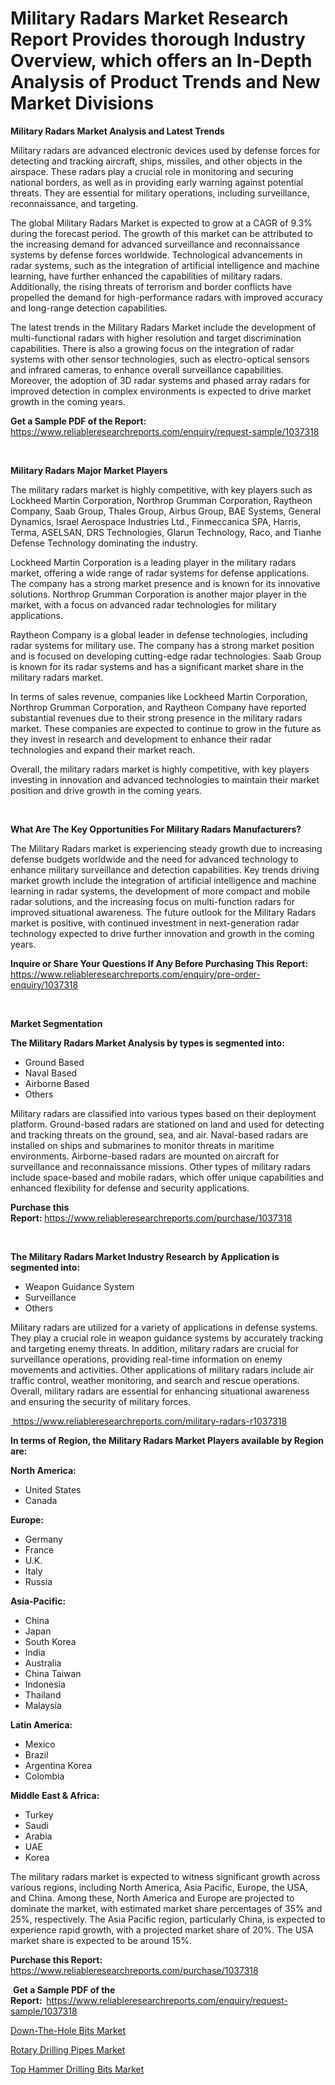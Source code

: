 <p><h1>Military Radars Market Research Report Provides thorough Industry Overview, which offers an In-Depth Analysis of Product Trends and New Market Divisions</h1></p><p><strong>Military Radars Market Analysis and Latest Trends</strong></p>
<p><p>Military radars are advanced electronic devices used by defense forces for detecting and tracking aircraft, ships, missiles, and other objects in the airspace. These radars play a crucial role in monitoring and securing national borders, as well as in providing early warning against potential threats. They are essential for military operations, including surveillance, reconnaissance, and targeting.</p><p>The global Military Radars Market is expected to grow at a CAGR of 9.3% during the forecast period. The growth of this market can be attributed to the increasing demand for advanced surveillance and reconnaissance systems by defense forces worldwide. Technological advancements in radar systems, such as the integration of artificial intelligence and machine learning, have further enhanced the capabilities of military radars. Additionally, the rising threats of terrorism and border conflicts have propelled the demand for high-performance radars with improved accuracy and long-range detection capabilities.</p><p>The latest trends in the Military Radars Market include the development of multi-functional radars with higher resolution and target discrimination capabilities. There is also a growing focus on the integration of radar systems with other sensor technologies, such as electro-optical sensors and infrared cameras, to enhance overall surveillance capabilities. Moreover, the adoption of 3D radar systems and phased array radars for improved detection in complex environments is expected to drive market growth in the coming years.</p></p>
<p><strong>Get a Sample PDF of the Report:&nbsp;</strong> <a href="https://www.reliableresearchreports.com/enquiry/request-sample/1037318">https://www.reliableresearchreports.com/enquiry/request-sample/1037318</a></p>
<p>&nbsp;</p>
<p><strong>Military Radars Major Market Players</strong></p>
<p><p>The military radars market is highly competitive, with key players such as Lockheed Martin Corporation, Northrop Grumman Corporation, Raytheon Company, Saab Group, Thales Group, Airbus Group, BAE Systems, General Dynamics, Israel Aerospace Industries Ltd., Finmeccanica SPA, Harris, Terma, ASELSAN, DRS Technologies, Glarun Technology, Raco, and Tianhe Defense Technology dominating the industry.</p><p>Lockheed Martin Corporation is a leading player in the military radars market, offering a wide range of radar systems for defense applications. The company has a strong market presence and is known for its innovative solutions. Northrop Grumman Corporation is another major player in the market, with a focus on advanced radar technologies for military applications.</p><p>Raytheon Company is a global leader in defense technologies, including radar systems for military use. The company has a strong market position and is focused on developing cutting-edge radar technologies. Saab Group is known for its radar systems and has a significant market share in the military radars market.</p><p>In terms of sales revenue, companies like Lockheed Martin Corporation, Northrop Grumman Corporation, and Raytheon Company have reported substantial revenues due to their strong presence in the military radars market. These companies are expected to continue to grow in the future as they invest in research and development to enhance their radar technologies and expand their market reach.</p><p>Overall, the military radars market is highly competitive, with key players investing in innovation and advanced technologies to maintain their market position and drive growth in the coming years.</p></p>
<p>&nbsp;</p>
<p><strong>What Are The Key Opportunities For Military Radars Manufacturers?</strong></p>
<p><p>The Military Radars market is experiencing steady growth due to increasing defense budgets worldwide and the need for advanced technology to enhance military surveillance and detection capabilities. Key trends driving market growth include the integration of artificial intelligence and machine learning in radar systems, the development of more compact and mobile radar solutions, and the increasing focus on multi-function radars for improved situational awareness. The future outlook for the Military Radars market is positive, with continued investment in next-generation radar technology expected to drive further innovation and growth in the coming years.</p></p>
<p><strong>Inquire or Share Your Questions If Any Before Purchasing This Report:</strong> <a href="https://www.reliableresearchreports.com/enquiry/pre-order-enquiry/1037318">https://www.reliableresearchreports.com/enquiry/pre-order-enquiry/1037318</a></p>
<p>&nbsp;</p>
<p><strong>Market Segmentation</strong></p>
<p><strong>The Military Radars Market Analysis by types is segmented into:</strong></p>
<p><ul><li>Ground Based</li><li>Naval Based</li><li>Airborne Based</li><li>Others</li></ul></p>
<p><p>Military radars are classified into various types based on their deployment platform. Ground-based radars are stationed on land and used for detecting and tracking threats on the ground, sea, and air. Naval-based radars are installed on ships and submarines to monitor threats in maritime environments. Airborne-based radars are mounted on aircraft for surveillance and reconnaissance missions. Other types of military radars include space-based and mobile radars, which offer unique capabilities and enhanced flexibility for defense and security applications.</p></p>
<p><strong>Purchase this Report:&nbsp;</strong><a href="https://www.reliableresearchreports.com/purchase/1037318">https://www.reliableresearchreports.com/purchase/1037318</a></p>
<p>&nbsp;</p>
<p><strong>The Military Radars Market Industry Research by Application is segmented into:</strong></p>
<p><ul><li>Weapon Guidance System</li><li>Surveillance</li><li>Others</li></ul></p>
<p><p>Military radars are utilized for a variety of applications in defense systems. They play a crucial role in weapon guidance systems by accurately tracking and targeting enemy threats. In addition, military radars are crucial for surveillance operations, providing real-time information on enemy movements and activities. Other applications of military radars include air traffic control, weather monitoring, and search and rescue operations. Overall, military radars are essential for enhancing situational awareness and ensuring the security of military forces.</p></p>
<p><a href="https://www.reliableresearchreports.com/military-radars-r1037318">&nbsp;https://www.reliableresearchreports.com/military-radars-r1037318</a></p>
<p><strong>In terms of Region, the Military Radars Market Players available by Region are:</strong></p>
<p>
    <p> <strong> North America: </strong>
        <ul>
            <li>United States</li>
            <li>Canada</li>
        </ul>
        </p> 
    <p> <strong> Europe: </strong>
        <ul>
            <li>Germany</li>
            <li>France</li>
            <li>U.K.</li>
            <li>Italy</li>
            <li>Russia</li>
        </ul>
        </p> 
    <p> <strong> Asia-Pacific: </strong>
        <ul>
            <li>China</li>
            <li>Japan</li>
            <li>South Korea</li>
            <li>India</li>
            <li>Australia</li>
            <li>China Taiwan</li>
            <li>Indonesia</li>
            <li>Thailand</li>
            <li>Malaysia</li>
        </ul>
        </p> 
    <p> <strong> Latin America: </strong>
        <ul>
            <li>Mexico</li>
            <li>Brazil</li>
            <li>Argentina Korea</li>
            <li>Colombia</li>
        </ul>
        </p> 
    <p> <strong> Middle East & Africa: </strong>
        <ul>
            <li>Turkey</li>
            <li>Saudi</li>
            <li>Arabia</li>
            <li>UAE</li>
            <li>Korea</li>
        </ul>
    </p>
    </p>
<p><p>The military radars market is expected to witness significant growth across various regions, including North America, Asia Pacific, Europe, the USA, and China. Among these, North America and Europe are projected to dominate the market, with estimated market share percentages of 35% and 25%, respectively. The Asia Pacific region, particularly China, is expected to experience rapid growth, with a projected market share of 20%. The USA market share is expected to be around 15%.</p></p>
<p><strong>Purchase this Report: </strong><a href="https://www.reliableresearchreports.com/purchase/1037318">https://www.reliableresearchreports.com/purchase/1037318</a></p>
<p>&nbsp;<strong>Get a Sample PDF of the Report:&nbsp;&nbsp;</strong><a href="https://www.reliableresearchreports.com/enquiry/request-sample/1037318">https://www.reliableresearchreports.com/enquiry/request-sample/1037318</a></p>
<p><strong></strong></p>
<p><p><a href="https://www.linkedin.com/pulse/down-the-hole-bits-market-exploring-share-trends-future-growth-oqi7c">Down-The-Hole Bits Market</a></p><p><a href="https://www.linkedin.com/pulse/rotary-drilling-pipes-market-outlook-industry-overview-vhl5c">Rotary Drilling Pipes Market</a></p><p><a href="https://www.linkedin.com/pulse/top-hammer-drilling-bits-market-insight-trends-growth-ziifc">Top Hammer Drilling Bits Market</a></p></p>